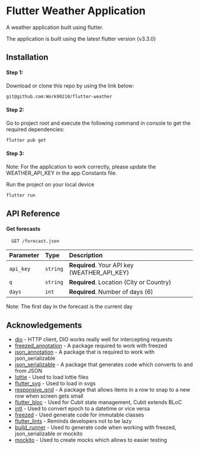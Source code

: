 
# Flutter Weather Application

A weather application built using flutter. 

The application is built using the latest flutter version (v3.3.0)



## Installation

#### Step 1:
Download or clone this repo by using the link below:
```bash
git@github.com:Work90210/flutter-weather
```
#### Step 2:
Go to project root and execute the following command in console to get the required dependencies:
```bash
flutter pub get 
```
#### Step 3:
Note: For the application to work correctly, please update the WEATHER_API_KEY in the app Constants file.

Run the project on your local device
```bash
flutter run
```
## API Reference

#### Get forecasts

```http
  GET /forecast.json
```

| Parameter | Type     | Description                |
| :-------- | :------- | :------------------------- |
| `api_key` | `string` | **Required**. Your API key (WEATHER_API_KEY) |
| `q` | `string` | **Required**. Location (City or Country) |
| `days` | `int` | **Required**. Number of days (6) |

Note: The first day in the forecast is the current day



## Acknowledgements

 - [dio](https://pub.dev/packages/dio) - HTTP client, DIO works really well for intercepting requests
 - [freezed_annotation](https://pub.dev/packages/freezed_annotation) - A package required to work with freezed
 - [json_annotation](https://pub.dev/packages/json_annotation) - A package that is required to work with json_serializable
 - [json_serializable](https://pub.dev/packages/json_serializable) - A package that generates code which converts to and from JSON
 - [lottie](https://pub.dev/packages/lottie) - Used to load lottie files
 - [flutter_svg](https://pub.dev/packages/flutter_svg) - Used to load in svgs
 - [responsive_grid](https://pub.dev/packages/responsive_grid) - A package that allows items in a row to snap to a new row when screen gets small
 - [flutter_bloc](https://pub.dev/packages/flutter_bloc) - Used for Cubit state management, Cubit extends BLoC
 - [intl](https://pub.dev/packages/intl) - Used to convert epoch to a datetime or vice versa
 - [freezed](https://pub.dev/packages/freezed) - Used generate code for immutable classes
 - [flutter_lints](https://pub.dev/packages/flutter_lints) - Reminds developers not to be lazy
 - [build_runner](https://pub.dev/packages/build_runner) - Used to generate code when working with freezed, json_serializable or mockito
 - [mockito](https://pub.dev/packages/mockito) - Used to create mocks which allows to easier testing

